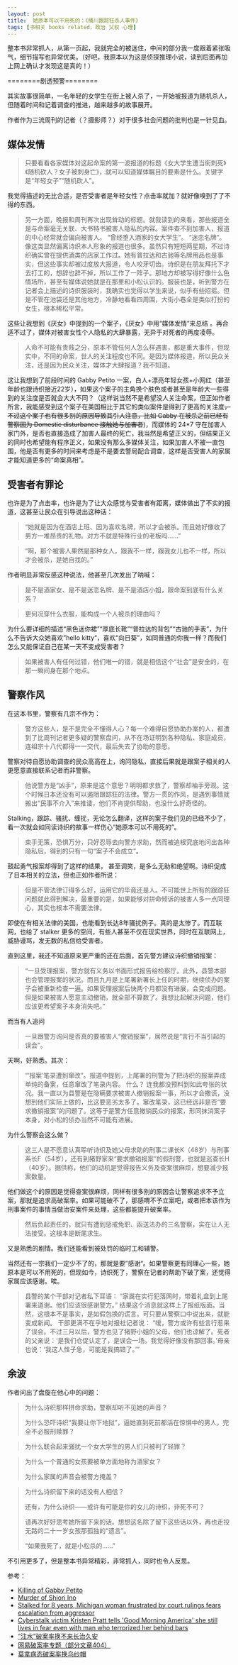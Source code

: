 ```yaml
---
layout: post
title:  她原本可以不用死的：《桶川跟踪狂杀人事件》
tags: [书相关 books related，政治 父权 心理]
---
```



整本书非常抓人，从第一页起，我就完全的被迷住，中间的部分我一度跟着紧张吸气，细节描写也异常优美。（好吧，我原本以为这是侦探推理小说，读到后面再加上网上确认才发现这是真的！）

========剧透预警========

其实故事很简单，一名年轻的女学生在街上被人杀了，一开始被报道为随机杀人，但随着时间和记着调查的推进，越来越多的故事展开。

作者作为三流周刊的记者（？摄影师？）对于很多社会问题的批判也是一针见血。

## 媒体发情

> 只要看看各家媒体对这起命案的第一波报道的标题《女大学生遭当街刺死》《随机砍人？女子被刺身亡》，就可以知道媒体瞩目的要素是什么。关键字是“年轻女子”“随机砍人”。

我觉得描述的无比合适，是否受害者是年轻女性？点击率就加？就好像嗅到了了不得的东西。

> 另一方面，晚报和周刊再次出现耸动的标题。就我读到的来看，那些报道全是与命案毫无关联、大书特书被害人隐私的内容。案件查不到加害人，报道的中心经常就会偏向被害人。 “曾经堕入酒家的女大学生”。 “迷恋名牌”。 像这类显然偏离诗织本人形象的报道也很多。虽然只有短短两星期，不过诗织确实曾在提供酒类的店家工作过。她有普拉达和古驰等名牌用品也是事实，但这些事实却被过度放大报道，令人咬牙切齿。诗织是在朋友拜托下才去打工的，想辞也辞不掉，所以工作了一阵子。那地方却被写得好像什么色情场所，甚至有媒体说她就是在那里和小松认识的。服装也是，听到警方在记者会上描述的诗织服装时，我确实也觉得以学生来说，似乎有些招摇。但是不管在池袋还是其他地方，冷静地看看四周围，大街小巷全是类似打扮的女生，根本稀松平常。

这些让我想到《厌女》中提到的一个案子，《厌女》中用“媒体发情”来总结 。再合适不过了，媒体对被害女性个人隐私的大肆暴露，无异于对死者的再度凌辱。

> 人命不可能有贵贱之分，原本不管任何人怎么样遇害，都是重大事件，但现实中，不同的命案，世人的关注程度也不同。是因为媒体报道，所以民众关注，还是因为民众关注，媒体才大肆报道？我不知道。

这让我想到了前段时间的 Gabby Petito 一案，白人+漂亮年轻女孩+小网红（甚至年龄也跟诗织接近22岁），如果这个案子的主角换个肤色或者甚至是年龄大一些得到的关注度是否就会大大不同？（这样说当然不是希望没人关注命案，但正如作者所言，我能感受到这个案子在美国相比于其它的类似案件是得到了更高的关注度<del>，不过这个案子也有很多别的原因导致其引人注意，比如 Gabby 在被杀之前已经有警察因为 Domestic disturbance 接触她与加害者</del>)，而媒体的 24*7 守在加害人家门外，是否也直接造成了加害人最终的死亡，我当然是希望正义的，但结果正义的同时也希望能有程序正义，如果没有那么多媒体关注，如果加害人不被一直包围，他是否有更多的时间来考虑是不是要去警局配合调查，这样是否受害人的家属才能知道更多的“命案真相”。

## 受害者有罪论

也许是为了点击率，也许是为了让大众感觉与受害者有距离，媒体做出了不实的报道，这甚至让民众在引导说出这种话：

> “她就是因为在酒店上班、因为喜欢名牌，所以才会被杀。而且她好像收了男方一堆昂贵的礼物。对方不就是特殊行业的老板吗……”

> “啊，那个被害人果然是那种女人，跟我不一样，跟我女儿也不一样，所以才会被杀，是她自找的。”

作者明显非常反感这种说法，他甚至几次发出了呐喊：

> 是不是酒家女、是不是迷恋名牌、是不是酒店小姐，跟命案到底有什么关系？

> 更何况穿什么衣服，能构成一个人被杀的理由吗？

为什么要详细的描述“黑色迷你裙”“厚底长靴”“普拉达的背包”“古驰的手表”，为什么不告诉大众她喜欢”hello kitty“，喜欢“向日葵”，如同普通的你我一样？而我们怎么又能保证自己在某一天不变成受害者？

> 如果被害人有任何过错，他们唯一的错，就是相信这个“社会”是安全的，在那一瞬间身在那个地点。


##  警察作风


在这本书里，警察有几宗不作为：

> 警方这些人，是不是完全不懂得人心？每一个难得自愿协助办案的人，都遭到了比周刊记者更多疑的警察盘问，从不在场证明到各种隐私、家庭成员，连祖宗十八代都得一一交代，最后失去了协助的意愿。

警察对待自愿协助调查的民众高高在上，询问隐私，直接后果就是跟案子相关的人更愿意直接联系记者而非警察。

> 他说警方是“凶手”，原来是这个意思？明明都求救了，警察却袖手旁观。这个时候日本还没有可以遏阻跟踪狂的法律。警方一贯的作风，是遇到事情就搬出“民事不介入”来推诿，他们不肯提供帮助，也没什么好奇怪的。

Stalking，跟踪、骚扰、缠扰，无论怎么翻译，这样的案子我们见的已经不少了，看一次就会如同读诗织的故事一样伤心“她原本可以不用死的”。

> 束手无策，恐惧万分，只好忍辱去向警方求助，然而被追根究底地问出各种隐私后，得到的只有一句“案子不会成立”。

鼓起勇气报案却得到了这样的结果， 甚至调笑，是多么无助和绝望啊。诗织促成了日本相关的立法，但也正如作者所说：

> 但是不管法律订得多么好，运用它的毕竟还是人。不可能世上所有的跟踪狂问题就此得到解决，最重要的是，如果能够对拼命倾诉的被害人多一点同理心，其实也根本不需要法律。

即使在有相关法律的美国，也能看到长达8年骚扰例子。真的是太惨了。而互联网，也给了 stalker 更多的空间，有些人甚至不仅在现实世界，同时在互联网上，威胁谩骂，发无数的私信给受害者。

直到这里，我还不知道原来更严重的还在后面，首先警方建议诗织撤销报案：

> “一旦受理报案，警方就有义务以书面形式报告给检察厅。此外，县警本部也会管理报案的状况。而且九月是上尾署新署长上任的时期，继续侦办的案子会被重新检查一遍。如果受理报案后快两个月都没有进展，会变成问题。但是如果被害人愿意主动撤销，就全部不算数了。我想比起解决问题，他们应该更希望案子本身消失吧。”

而当有人追问

> 一旦跟警方询问是否真的要被害人“撤销报案”，居然说是“言行不当引起的误会”。

天啊，好熟悉。其次：

> “‘报案’笔录遭到窜改”。报道中提到，上尾署的刑警为了把诗织的报案弄成单纯的备案，任意窜改了笔录内容。 什么？ 连我都没预料到如此夸张的状况。我一直以为县警是在隐瞒要求被害人撤销报案一事，所以才会撒谎，没想到他们实际上做的，比这要恶劣太多了。窜改笔录，这已经远非是否“要求撤销报案”的问题了。这等于是警方任意撤销民众的报案，形同抹消案子本身，对小松的侦办当然不可能有进展。

为什么警察会这么做？

> 这三人是不愿意认真聆听诗织及她父母求助的刑事二课长K（48岁）与刑事系长F（54岁），还有到猪野家来“要求撤销报案”的假刑警，也就是巡查长H（40岁）。据供称，他们的动机是觉得报告义务及查案很麻烦，想要减少报案数量。

他们做这个的原因是觉得查案很麻烦，同样有很多别的原因会让警察追求不予立案，那就是追求高破案率。如果可能破不了，那感喟不予立案吧，或者把本该作为刑事案件的事情当做治安案件来处理，这些都能提升破案率。

> 然后负起责任的，就只有遭到惩戒免职、函送法办的三名警察，实在让人无法接受。这根本是断尾求生。

又是熟悉的剧情。我们还能看到被处罚的临时工和辅警。

当然还有一宗我们一定少不了的，那就是要”感谢“。如果警察更有同理心一些，她原本是可以不用死的，但现如今，诗织死了，警察在记者的帮助下破了案，还觉得家属应该感谢。唉。

> 县警的某个干部对记者私下耳语： “家属在实行犯落网时，带着礼盒到上尾署来道谢。他们应该很感谢警方。” 结果这个消息就这样上了报纸版面。当然，这根本不是事实，是如假包换的谎言。可只要从警察口中说出来，就能变成新闻。 干部更满不在乎地对报社记者说： “嗳，警方或许有些言行惹来了误会。不过三月以后，警方也见了猪野小姐的父母，他们也谅解了。死者的父亲说：‘是我们仓促认定了，是误会一场。我觉得好像没有那回事。’母亲也说：‘我这人性子急，可能是我搞错了。’”




## 余波

作者问出了盘旋在他心中的问题：


> 为什么诗织那样拼命求助，警察却听不见她的声音？
> 
> 为什么恐吓诗织“我要让你下地狱”，逼她直到死前都活在惊惧中的男人，完全不必服刑赎罪？

> 为什么联合起来骚扰一个女大学生的男人们只被判了轻罪？

> 为什么一个普通的女孩要被单方面地称为酒家女？
> 
> 为什么家属的声音会被警方掩盖？

> 为什么诗织留下来的话没有人相信？
> 
> 还有，为什么诗织——或许有可能是你的女儿的诗织，非死不可？
> 
> 请再次好好思考她所留下来的话。想想这名除了留下这些话以外，再也走投无路的二十一岁女孩那孤独的“遗言”。
> 
> “如果我死了，就是小松杀的……”


不引用更多了，但是整本书异常精彩，非常抓人，同时也令人反思。

参考：

- [Killing of Gabby Petito](https://en.wikipedia.org/wiki/Killing_of_Gabby_Petito)
- [Murder of Shiori Ino](https://en.wikipedia.org/wiki/Murder_of_Shiori_Ino)
- [Stalked for 8 years, Michigan woman frustrated by court rulings fears escalation from aggressor](https://truecrimedaily.com/2017/01/18/stalked-for-8-years-michigan-woman-frustrated-by-court-rulings-fears-escalation-from-aggressor/)
- [Cyberstalk victim Kristen Pratt tells 'Good Morning America' she still lives in fear even with man who terrorized her behind bars](https://www.nydailynews.com/news/national/cyberstalk-victim-kristen-pratt-tells-good-morning-america-lives-fear-man-terrorized-behind-bars-article-1.1010619)
- [“注水”破案率换不来长治久安](https://www.163.com/news/article/7HNI5M9300014JHT.html)
- [网易破案率专题（部分文章404）](http://news.163.com/special/reviews/poanlv.html)
- [莫拿病态破案率换乌纱帽](https://www.chinanews.com.cn/gn/news/2010/05-19/2290965.shtml)
